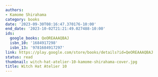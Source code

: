 ```yaml
---
authors:
- Kamome Shirahama
category: books
date: '2023-09-30T08:16:47.370176-10:00'
end_date: '2023-10-02T21:21:49.027488-10:00'
ids:
  google_books: QeOREAAAQBAJ
  isbn_10: '1684917298'
  isbn_13: '9781684917297'
link: https://play.google.com/store/books/details?id=QeOREAAAQBAJ
status: read
thumbnail: witch-hat-atelier-10-kamome-shirahama-cover.jpg
title: Witch Hat Atelier 10
---
```

